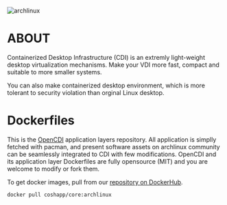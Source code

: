 ![archlinux](https://github.com/opencdi/cdi-docker-archlinux/workflows/archlinux/badge.svg)

# ABOUT

Containerized Desktop Infrastructure (CDI) is an extremly light-weight desktop virtualization mechanisms. 
Make your VDI more fast, compact and suitable to more smaller systems.

You can also make containerized desktop environment, which is more tolerant to security violation than orginal Linux desktop.

# Dockerfiles

This is the [OpenCDI](https://github.com/opencdi/opencdi-scripts) application layers repository.
All application is simplly fetched with pacman, and present software assets on archlinux community can be seamlessly integrated to CDI with few modifications.
OpenCDI and its application layer Dockerfiles are fully opensource (MIT) and you are welcome to modify or fork them.

To get docker images, pull from our [repository on DockerHub](https://hub.docker.com/u/coshapp).

```
docker pull coshapp/core:archlinux
```
